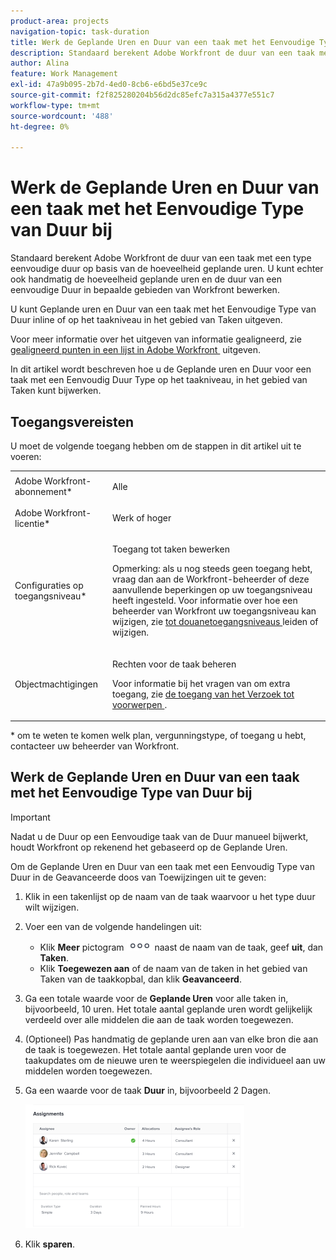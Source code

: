 ```yaml
---
product-area: projects
navigation-topic: task-duration
title: Werk de Geplande Uren en Duur van een taak met het Eenvoudige Type van Duur bij
description: Standaard berekent Adobe Workfront de duur van een taak met een type eenvoudige duur op basis van de hoeveelheid geplande uren. U kunt echter ook handmatig de hoeveelheid geplande uren en de duur van een eenvoudige Duur in bepaalde gebieden van Workfront bewerken.
author: Alina
feature: Work Management
exl-id: 47a9b095-2b7d-4ed0-8cb6-e6bd5e37ce9c
source-git-commit: f2f825280204b56d2dc85efc7a315a4377e551c7
workflow-type: tm+mt
source-wordcount: '488'
ht-degree: 0%

---
```


# Werk de Geplande Uren en Duur van een taak met het Eenvoudige Type van Duur bij

Standaard berekent Adobe Workfront de duur van een taak met een type eenvoudige duur op basis van de hoeveelheid geplande uren. U kunt echter ook handmatig de hoeveelheid geplande uren en de duur van een eenvoudige Duur in bepaalde gebieden van Workfront bewerken.

U kunt Geplande uren en Duur van een taak met het Eenvoudige Type van Duur inline of op het taakniveau in het gebied van Taken uitgeven.

Voor meer informatie over het uitgeven van informatie gealigneerd, zie [&#x200B; gealigneerd punten in een lijst in Adobe Workfront &#x200B;](../../../workfront-basics/navigate-workfront/use-lists/inline-edit-objects.md) uitgeven.

In dit artikel wordt beschreven hoe u de Geplande uren en Duur voor een taak met een Eenvoudig Duur Type op het taakniveau, in het gebied van Taken kunt bijwerken.

## Toegangsvereisten

U moet de volgende toegang hebben om de stappen in dit artikel uit te voeren:

<table style="table-layout:auto"> 
 <col> 
 <col> 
 <tbody> 
  <tr> 
   <td role="rowheader">Adobe Workfront-abonnement*</td> 
   <td> <p>Alle</p> </td> 
  </tr> 
  <tr> 
   <td role="rowheader">Adobe Workfront-licentie*</td> 
   <td> <p>Werk of hoger</p> </td> 
  </tr> 
  <tr> 
   <td role="rowheader">Configuraties op toegangsniveau*</td> 
   <td> <p>Toegang tot taken bewerken</p> <p>Opmerking: als u nog steeds geen toegang hebt, vraag dan aan de Workfront-beheerder of deze aanvullende beperkingen op uw toegangsniveau heeft ingesteld. Voor informatie over hoe een beheerder van Workfront uw toegangsniveau kan wijzigen, zie <a href="../../../administration-and-setup/add-users/configure-and-grant-access/create-modify-access-levels.md" class="MCXref xref"> tot douanetoegangsniveaus </a> leiden of wijzigen.</p> </td> 
  </tr> 
  <tr> 
   <td role="rowheader">Objectmachtigingen</td> 
   <td> <p>Rechten voor de taak beheren</p> <p>Voor informatie bij het vragen van om extra toegang, zie <a href="../../../workfront-basics/grant-and-request-access-to-objects/request-access.md" class="MCXref xref"> de toegang van het Verzoek tot voorwerpen </a>.</p> </td> 
  </tr> 
 </tbody> 
</table>

&#42; om te weten te komen welk plan, vergunningstype, of toegang u hebt, contacteer uw beheerder van Workfront.

## Werk de Geplande Uren en Duur van een taak met het Eenvoudige Type van Duur bij

>[!IMPORTANT]
>
>Nadat u de Duur op een Eenvoudige taak van de Duur manueel bijwerkt, houdt Workfront op rekenend het gebaseerd op de Geplande Uren.

Om de Geplande Uren en Duur van een taak met een Eenvoudig Type van Duur in de Geavanceerde doos van Toewijzingen uit te geven:

1. Klik in een takenlijst op de naam van de taak waarvoor u het type duur wilt wijzigen.
1. Voer een van de volgende handelingen uit:

   * Klik **Meer** pictogram ![](assets/qs-more-icon-on-an-object.png) naast de naam van de taak, geef **uit**, dan **Taken**.
   * Klik **Toegewezen aan** of de naam van de taken in het gebied van Taken van de taakkopbal, dan klik **Geavanceerd**.

1. Ga een totale waarde voor de **Geplande Uren** voor alle taken in, bijvoorbeeld, 10 uren. Het totale aantal geplande uren wordt gelijkelijk verdeeld over alle middelen die aan de taak worden toegewezen.
1. (Optioneel) Pas handmatig de geplande uren aan van elke bron die aan de taak is toegewezen. Het totale aantal geplande uren voor de taakupdates om de nieuwe uren te weerspiegelen die individueel aan uw middelen worden toegewezen.
1. Ga een waarde voor de taak **Duur** in, bijvoorbeeld 2 Dagen.

   ![](assets/advanced-assignments-simple-duration-multiple-resources-nwe-350x198.png)

1. Klik **sparen**.
